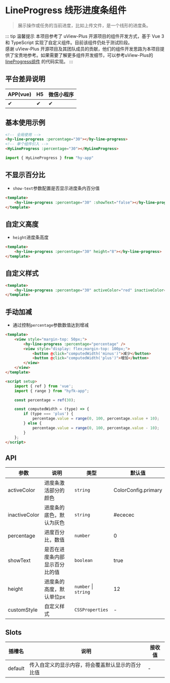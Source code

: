 # LineProgress 线形进度条组件
> 展示操作或任务的当前进度，比如上传文件，是一个线形的进度条。

::: tip 温馨提示
本项目参考了 uView-Plus 开源项目的组件开发方式，基于 Vue 3 和 TypeScript 实现了自定义组件。目前该组件仍处于测试阶段。<br>
感谢 uView-Plus 开源项目及其团队成员的贡献，他们的组件开发思路为本项目提供了宝贵地参考。如果需要了解更多组件开发细节，可以参考uView-Plus的 [lineProgress组件](https://uiadmin.net/uview-plus/components/lineProgress.html) 的代码实现。
:::

## 平台差异说明

| APP(vue) | H5 | 微信小程序 |
|-----|----|-------|
| ✔   | ✔  | ✔     |

## 基本使用示例

```html
<!-- 全局使用 -->
<hy-line-progress :percentage="30"></hy-line-progress>
<!-- 单个组件引入 -->
<HyLineProgress :percentage="30"></HyLineProgress>
```
```ts
import { HyLineProgress } from "hy-app"
```

## 不显示百分比
- `show-text`参数配置是否显示进度条内百分值
```html
<template>
    <hy-line-progress :percentage="30" :showText="false"></hy-line-progress>
</template>
```

## 自定义高度
- `height`进度条高度
```html
<template>
    <hy-line-progress :percentage="30" height="8"></hy-line-progress>
</template>
```

## 自定义样式

```html
<template>
    <hy-line-progress :percentage="30" activeColor="red" inactiveColor="greed"></hy-line-progress>
</template>
```

## 手动加减
- 通过控制`percentage`参数数值达到增减

```html
<template>
    <view style="margin-top: 50px;">
        <hy-line-progress :percentage="percentage" />
        <view style="display: flex;margin-top: 100px;">
            <button @click="computedWidth('minus')">减少</button>
            <button @click="computedWidth('plus')">增加</button>
        </view>
    </view>
</template>

<script setup>
    import { ref } from 'vue';
    import { range } from "hyfk-app";

    const percentage = ref(30);

    const computedWidth = (type) => {
        if (type === 'plus') {
            percentage.value = range(0, 100, percentage.value + 10);
        } else {
            percentage.value = range(0, 100, percentage.value - 10);
        }
    };
</script>
```

## API

| 参数            | 说明              | 类型                   | 默认值                 |
|---------------|-----------------|----------------------|---------------------|
| activeColor   | 进度条激活部分的颜色      | `string`             | ColorConfig.primary |
| inactiveColor | 进度条的底色，默认为灰色    | `string`             | #ececec             |
| percentage    | 进度百分比，数值        | `number`             | 0                   |
| showText      | 是否在进度条内部显示百分比的值 | `boolean`            | true                |
| height        | 进度条的高度，默认单位px	  | `number` \| `string` | 12                  |
| customStyle   | 自定义样式           | `CSSProperties`      | -                   |


## Slots

| 插槽名     | 说明                       | 接收值 |
|---------|--------------------------|-----|
| default | 传入自定义的显示内容，将会覆盖默认显示的百分比值 | -   |

<demo-model url="pages/components/lineProgress/lineProgress"></demo-model>